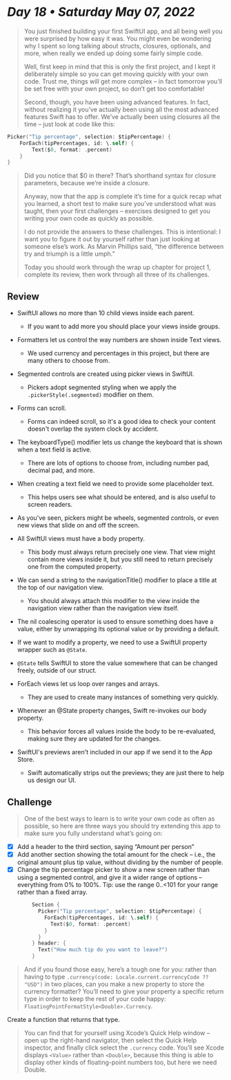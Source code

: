 # *Day 18 • Saturday May 07, 2022*

> You just finished building your first SwiftUI app, and all being well you were surprised by how easy it was. You might even be wondering why I spent so long talking about structs, closures, optionals, and more, when really we ended up doing some fairly simple code.
> 
> Well, first keep in mind that this is only the first project, and I kept it deliberately simple so you can get moving quickly with your own code. Trust me, things will get more complex – in fact tomorrow you’ll be set free with your own project, so don’t get too comfortable!
> 
> Second, though, you have been using advanced features. In fact, without realizing it you’ve actually been using all the most advanced features Swift has to offer. We’ve actually been using closures all the time – just look at code like this:

```swift
Picker("Tip percentage", selection: $tipPercentage) {
    ForEach(tipPercentages, id: \.self) {
        Text($0, format: .percent)
    }
}
```

> Did you notice that $0 in there? That’s shorthand syntax for closure parameters, because we’re inside a closure.
> 
> Anyway, now that the app is complete it’s time for a quick recap what you learned, a short test to make sure you’ve understood what was taught, then your first challenges – exercises designed to get you writing your own code as quickly as possible.
> 
> I do not provide the answers to these challenges. This is intentional: I want you to figure it out by yourself rather than just looking at someone else’s work. As Marvin Phillips said, “the difference between try and triumph is a little umph.”
> 
> Today you should work through the wrap up chapter for project 1, complete its review, then work through all three of its challenges.

## Review

* SwiftUI allows no more than 10 child views inside each parent.
  * If you want to add more you should place your views inside groups.

* Formatters let us control the way numbers are shown inside Text views.
  * We used currency and percentages in this project, but there are many others to choose from.

* Segmented controls are created using picker views in SwiftUI.
  * Pickers adopt segmented styling when we apply the `.pickerStyle(.segmented)` modifier on them.

* Forms can scroll.
  * Forms can indeed scroll, so it's a good idea to check your content doesn't overlap the system clock by accident.

* The keyboardType() modifier lets us change the keyboard that is shown when a text field is active.
  * There are lots of options to choose from, including number pad, decimal pad, and more.

* When creating a text field we need to provide some placeholder text.
  * This helps users see what should be entered, and is also useful to screen readers.

* As you've seen, pickers might be wheels, segmented controls, or even new views that slide on and off the screen.

* All SwiftUI views must have a body property.
  * This body must always return precisely one view. That view might contain more views inside it, but you still need to return precisely one from the computed property.

* We can send a string to the navigationTitle() modifier to place a title at the top of our navigation view.
  * You should always attach this modifier to the view inside the navigation view rather than the navigation view itself.

* The nil coalescing operator is used to ensure something does have a value, either by unwrapping its optional value or by providing a default.

* If we want to modify a property, we need to use a SwiftUI property wrapper such as `@State`.
* `@State` tells SwiftUI to store the value somewhere that can be changed freely, outside of our struct.

* ForEach views let us loop over ranges and arrays.
  * They are used to create many instances of something very quickly.

* Whenever an @State property changes, Swift re-invokes our body property.
  * This behavior forces all values inside the body to be re-evaluated, making sure they are updated for the changes.

* SwiftUI's previews aren't included in our app if we send it to the App Store.
  * Swift automatically strips out the previews; they are just there to help us design our UI.

## Challenge

> One of the best ways to learn is to write your own code as often as possible, so here are three ways you should try extending this app to make sure you fully understand what’s going on:

  - [x]  Add a header to the third section, saying “Amount per person”
  - [x]  Add another section showing the total amount for the check – i.e., the original amount plus tip value, without dividing by the number of people.
  - [x]  Change the tip percentage picker to show a new screen rather than using a segmented control, and give it a wider range of options – everything from 0% to 100%. Tip: use the range 0..<101 for your range rather than a fixed array.

```swift
        Section {
          Picker("Tip percentage", selection: $tipPercentage) {
            ForEach(tipPercentages, id: \.self) {
              Text($0, format: .percent)
            }
          }
        } header: {
          Text("How much tip do you want to leave?")
        }
```


> And if you found those easy, here’s a tough one for you: rather than having to type `.currency(code: Locale.current.currencyCode ?? "USD")` in two places, can you make a new property to store the currency formatter? You’ll need to give your property a specific return type in order to keep the rest of your code happy: `FloatingPointFormatStyle<Double>.Currency`.

Create a function that returns that type.

> You can find that for yourself using Xcode’s Quick Help window – open up the right-hand navigator, then select the Quick Help inspector, and finally click select the `.currency` code. You’ll see Xcode displays `<Value>` rather than `<Double>`, because this thing is able to display other kinds of floating-point numbers too, but here we need Double.